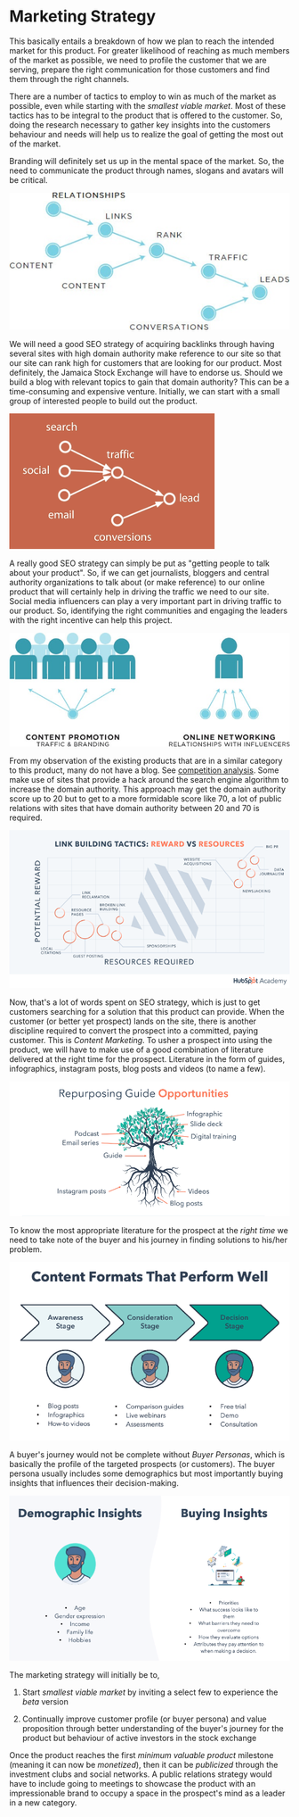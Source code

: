 # Marketing Strategy

This basically entails a breakdown of how we plan to reach the intended market for this product. For greater likelihood of reaching as much members of the market as possible, we need to profile the customer that we are serving, prepare the right communication for those customers and find them through the right channels.

There are a number of tactics to employ to win as much of the market as possible, even while starting with the _smallest viable market_. Most of these tactics has to be integral to the product that is offered to the customer. So, doing the research necessary to gather key insights into the customers behaviour and needs will help us to realize the goal of getting the most out of the market.

Branding will definitely set us up in the mental space of the market. So, the need to communicate the product through names, slogans and avatars will be critical.

![Relationship, Links and Traffic](/.attachments/lead-generation-social.media.jpg)

We will need a good SEO strategy of acquiring backlinks through having several sites with high domain authority make reference to our site so that our site can rank high for customers that are looking for our product. Most definitely, the Jamaica Stock Exchange will have to endorse us. Should we build a blog with relevant topics to gain that domain authority? This can be a time-consuming and expensive venture. Initially, we can start with a small group of interested people to build out the product.

![Traffic Sources on the Internet](/.attachments/search-traffic-lead.png)

A really good SEO strategy can simply be put as "getting people to talk about your product". So, if we can get journalists, bloggers and central authority organizations to talk about (or make reference) to our online product that will certainly help in driving the traffic we need to our site. Social media influencers can play a very important part in driving traffic to our product. So, identifying the right communities and engaging the leaders with the right incentive can help this project.

![Social Media vs Online Networking](/.attachments/social.media-vs-online.networking.jpg)

From my observation of the existing products that are in a similar category to this product, many do not have a blog. See [competition analysis](./INDUSTRY/JM.md#competition-analysis). Some make use of sites that provide a hack around the search engine algorithm to increase the domain authority. This approach may get the domain authority score up to 20 but to get to a more formidable score like 70, a lot of public relations with sites that have domain authority between 20 and 70 is required.

![Link Building Tactics Chart](/.attachments/link-building-tactics-chart.png)

Now, that's a lot of words spent on SEO strategy, which is just to get customers searching for a solution that this product can provide. When the customer (or better yet prospect) lands on the site, there is another discipline required to convert the prospect into a committed, paying customer. This is _Content Marketing_. To usher a prospect into using the product, we will have to make use of a good combination of literature delivered at the right time for the prospect. Literature in the form of guides, infographics, instagram posts, blog posts and videos (to name a few).

![Repurpose Guide Opportunities](/.attachments/repurposing-guide-opportunities.png)

To know the most appropriate literature for the prospect at the _right time_ we need to take note of the buyer and his journey in finding solutions to his/her problem.

![Buyer's Journey](/.attachments/content-format-buyers-journey.png)

A buyer's journey would not be complete without _Buyer Personas_, which is basically the profile of the targeted prospects (or customers). The buyer persona usually includes some demographics but most importantly buying insights that influences their decision-making.

![Buyer Personas Insights](/.attachments/buyer-personas-insights.png)

The marketing strategy will initially be to,

1. Start _smallest viable market_ by inviting a select few to experience the _beta_ version

2. Continually improve customer profile (or buyer persona) and value proposition through better understanding of the buyer's journey for the product but behaviour of active investors in the stock exchange

Once the product reaches the first _minimum valuable product_ milestone (meaning it can now be _monetized_), then it can be _publicized_ through the investment clubs and social networks. A public relations strategy would have to include going to meetings to showcase the product with an impressionable brand to occupy a space in the prospect's mind as a leader in a new category.